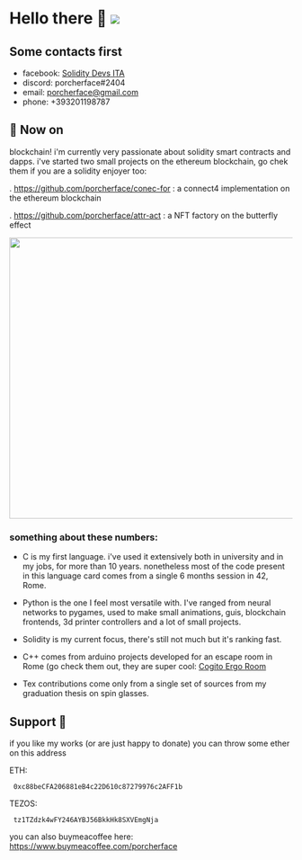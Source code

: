 # Hello there :honeybee: ![](https://komarev.com/ghpvc/?username=porcherface)


## Some contacts first

- facebook: [Solidity Devs ITA](https://www.facebook.com/groups/2967497240197165)
- discord:  porcherface#2404
- email:    [porcherface@gmail.com](mailto:porcherface@gmail.com)
- phone:    +393201198787

## 🔭 Now on

blockchain! i'm currently very passionate about solidity smart contracts and dapps. i've started two small projects on the ethereum blockchain, go chek them if you are a solidity enjoyer too:

. https://github.com/porcherface/conec-for : a connect4 implementation on the ethereum blockchain

. https://github.com/porcherface/attr-act  : a NFT factory on the butterfly effect

<a href="https://github.com/anuraghazra/github-readme-stats">
  <img 
     src="https://github-readme-stats.vercel.app/api/top-langs/?username=porcherface&langs_count=7" 
     width="1300" 
     height="500" />
</a>

### something about these numbers: 

- C is my first language. i've used it extensively both in university and in my jobs, for more than 10 years. nonetheless most of the code present in this language card comes from a single 6 months session in 42, Rome. 

- Python is the one I feel most versatile with. I've ranged from neural networks to pygames, used to make small animations, guis, blockchain frontends, 3d printer controllers and a lot of small projects. 

- Solidity is my current focus, there's still not much but it's ranking fast.

- C++ comes from arduino projects developed for an escape room in Rome (go check them out, they are super cool: [Cogito Ergo Room](https://cogitoergoroom.it/)

- Tex contributions come only from a single set of sources from my graduation thesis on spin glasses.

## Support :sparkling_heart:

if you like my works (or are just happy to donate) you can throw some ether on this address 
     
  ETH:   
     
     0xc88beCFA206881eB4c22D610c87279976c2AFF1b
  
 TEZOS:
 
     tz1TZdzk4wFY246AYBJ56BkkHk8SXVEmgNja
     
you can also buymeacoffee here: https://www.buymeacoffee.com/porcherface
